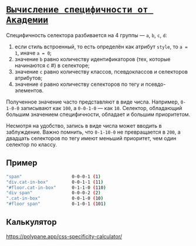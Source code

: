 # [`Вычисление специфичности от Академии`](../index.md)

Специфичность селектора разбивается на 4 группы — `a`, `b`, `c`, `d`:

1. если стиль встроенный, то есть определён как атрибут `style`, то `а = 1`, иначе `a = 0`;
2. значение `b` равно количеству идентификаторов (тех, которые начинаются с #) в селекторе;
3. значение `c` равно количеству классов, псевдоклассов и селекторов атрибутов;
4. значение `d` равно количеству селекторов по тегу и псевдо-элементов.

Полученное значение часто представляют в виде числа. Например, `0-1-0-0` записывают как `100`, а `0-0-1-0` — как `10`. Селектор, обладающий большим значением специфичности, обладает и большим приоритетом.

Несмотря на удобство, запись в виде числа может вводить в заблуждение. Важно помнить, что `0-1-10-0` не превращается в `200`, а двадцать селекторов по тегу имеют меньший приоритет, чем один селектор по классу.

## Пример

```bash
"span"	                 0-0-0-1 (1)
"div.cat-in-box"	     0-0-1-1 (11)
"#floor.cat-in-box"	     0-1-1-0 (110)
"div span"	             0-0-0-2 (2)
".cat-in-box"	         0-0-1-0 (10)
"#floor span"	         0-1-0-1 (101)
```

## Калькулятор

https://polypane.app/css-specificity-calculator/
